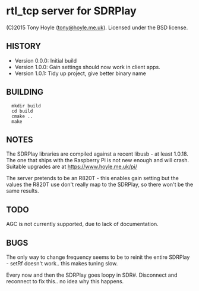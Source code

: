 # rtl_tcp server for SDRPlay

(C)2015 Tony Hoyle (tony@hoyle.me.uk).  Licensed under the BSD license. 

## HISTORY
- Version 0.0.0: Initial build
- Version 1.0.0: Gain settings should now work in client apps.
- Version 1.0.1: Tidy up project, give better binary name

## BUILDING
```
  mkdir build
  cd build
  cmake ..
  make
```

## NOTES
  The SDRPlay libraries are compiled against a recent libusb - at least 1.0.18.  The one that ships with the Raspberry Pi is not new enough and will crash.  Suitable upgrades are at https://www.hoyle.me.uk/pi/ 

  The server pretends to be an R820T - this enables gain setting but the values the R820T use don't really map to the SDRPlay, so there won't be the same results.

## TODO
  AGC is not currently supported, due to lack of documentation.

## BUGS
  The only way to change frequency seems to be to reinit the entire SDRPlay - setRf doesn't work.. this
  makes tuning slow.

  Every now and then the SDRPlay goes loopy in SDR#.  Disconnect and reconnect to fix this.. no idea why this happens.

